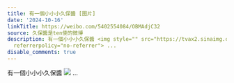 ```yaml
---
title: 有一個小小小久保醬 [图片]
date: '2024-10-16'
linkTitle: https://weibo.com/5402554084/OBMAdjC32
source: 久保醬是ten使的微博
description: 有一個小小小久保醬 <img style="" src="https://tvax2.sinaimg.cn/large/005TCz76gy1huo158u2dzj30nk0xctfx.jpg"
  referrerpolicy="no-referrer"> ...
disable_comments: true
---
```

有一個小小小久保醬 <img style="" src="https://tvax2.sinaimg.cn/large/005TCz76gy1huo158u2dzj30nk0xctfx.jpg" referrerpolicy="no-referrer"> ...